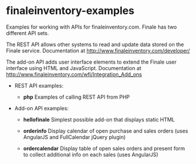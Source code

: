finaleinventory-examples
========================

Examples for working with APIs for finaleinventory.com.  Finale has two different API sets.

The REST API allows other systems to read and update data stored on the Finale service.  Documentation at http://www.finaleinventory.com/developer/ 

The add-on API adds user interface elements to extend the Finale user interface using HTML and JavaScript.  Documentation at http://www.finaleinventory.com/wfi/Integration_Add_ons

- REST API examples:
  
  - **php** Examples of calling REST API from PHP

- Add-on API examples:

  - **hellofinale** Simplest possible add-on that displays static HTML 
  
  - **orderinfo** Display calendar of open purchase and sales orders (uses AngularJS and FullCalendar jQuery plugin)

  - **ordercalendar** Display table of open sales orders and present form to collect additional info on each sales (uses AngularJS)
  

